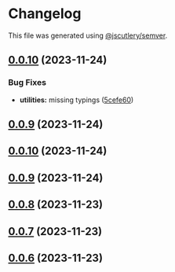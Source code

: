 # Changelog

This file was generated using [@jscutlery/semver](https://github.com/jscutlery/semver).

## [0.0.10](https://github.com/IPS-LMU/octra/compare/utilities-0.0.9...utilities-0.0.10) (2023-11-24)


### Bug Fixes

* **utilities:** missing typings ([5cefe60](https://github.com/IPS-LMU/octra/commit/5cefe60a96bf49b843017212e13879aa8a28ee15))



## [0.0.9](https://github.com/IPS-LMU/octra/compare/utilities-0.0.8...utilities-0.0.9) (2023-11-24)



## [0.0.10](https://github.com/IPS-LMU/octra/compare/utilities-0.0.9...utilities-0.0.10) (2023-11-24)



## [0.0.9](https://github.com/IPS-LMU/octra/compare/utilities-0.0.8...utilities-0.0.9) (2023-11-24)



## [0.0.8](https://github.com/IPS-LMU/octra/compare/utilities-0.0.7...utilities-0.0.8) (2023-11-23)



## [0.0.7](https://github.com/IPS-LMU/octra/compare/utilities-0.0.6...utilities-0.0.7) (2023-11-23)



## [0.0.6](https://github.com/IPS-LMU/octra/compare/utilities-0.0.5...utilities-0.0.6) (2023-11-23)

